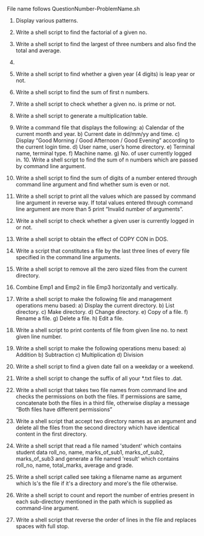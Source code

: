 File name follows QuestionNumber-ProblemName.sh

1. Display various patterns.

2. Write a shell script to find the factorial of a given no.

3. Write a shell script to find the largest of three numbers and also find the total and average.

4.

5. Write a shell script to find whether a given year (4 digits) is leap year or not.

6. Write a shell script to find the sum of first n numbers.

7. Write a shell script to check whether a given no. is prime or not.

8. Write a shell script to generate a multiplication table.

9. Write a command file that displays the following:    a) Calendar of the current month and year.  b) Current date in dd/mm/yy and time.  c) Display “Good Morning / Good Afternoon / Good Evening” according to the current login time.  d) User name, user’s home directory.  e) Terminal name, terminal type.  f) Machine name.  g) No. of user currently logged in.   10. Write a shell script to find the sum of n numbers which are passed by command line argument.

11. Write a shell script to find the sum of digits of a number entered through command line argument and find whether sum is even or not.

12. Write a shell script to print all the values which are passed by command line argument in reverse way. If total values entered through command line argument are more than 5 print “Invalid number of arguments”.

13. Write a shell script to check whether a given user is currently logged in or not.

14. Write a shell script to obtain the effect of COPY CON in DOS.

15. Write a script that constitutes a file by the last three lines of every file specified in the       command line arguments.

16. Write a shell script to remove all the zero sized files from the current directory.

17. Combine Emp1 and Emp2 in file Emp3 horizontally and vertically.

18. Write a shell script to make the following file and management operations menu based:
a) Display the current directory.  b) List directory.  c) Make directory.  d) Change directory.  e) Copy of a file.  f) Rename a file.  g) Delete a file.  h) Edit a file.

19. Write a shell script to print contents of file from given line no. to next given line number.

20. Write a shell script to make the following operations menu based:    a) Addition  b) Subtraction  c) Multiplication  d) Division

21. Write a shell script to find a given date fall on a weekday or a weekend.

22. Write a shell script to change the suffix of all your *.txt files to .dat.

23. Write a shell script that takes two file names from command line and checks the permissions on both the files. If permissions are same, concatenate both the files in a third file, otherwise display a message “Both files have different permissions”

24. Write a shell script that accept two directory names as an argument and delete all the files from the second directory which have identical content in the first directory.

25. Write a shell script that read a file named 'student' which contains student data roll_no, name, marks_of_sub1, marks_of_sub2, marks_of_sub3 and generate a file named 'result' which contains roll_no, name, total_marks, average and grade.

26. Write a shell script called see taking a filename name as argument which ls's the file if it's a directory and more's the file otherwise.

27. Write a shell script to count and report the number of entries present in each sub-directory mentioned in the path which is supplied as command-line argument.

28. Write a shell script that reverse the order of lines in the file and replaces spaces with full stop.
